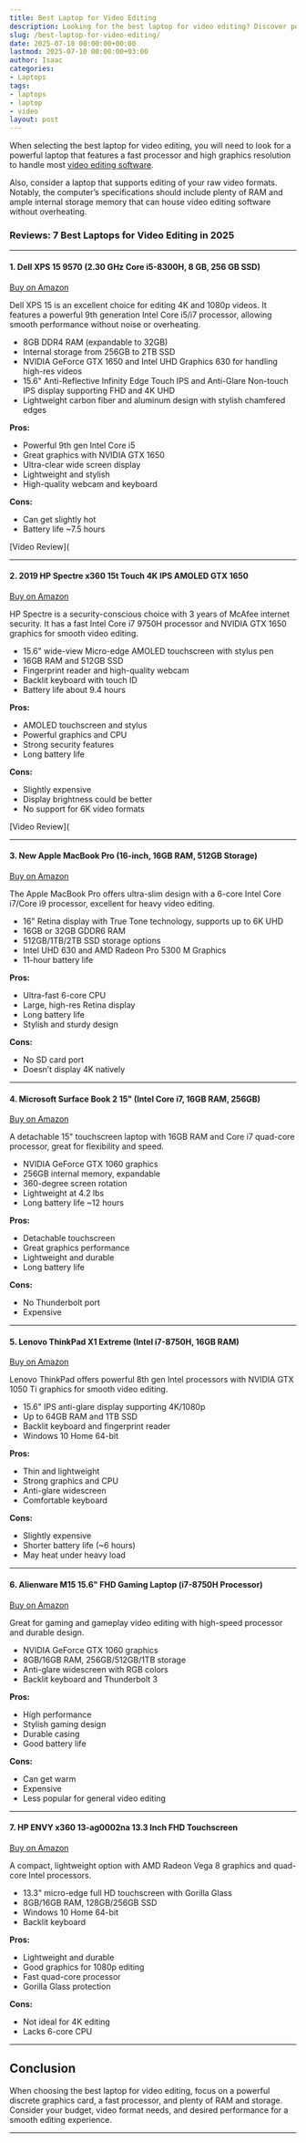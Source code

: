 ```yaml
---
title: Best Laptop for Video Editing
description: Looking for the best laptop for video editing? Discover powerful laptops with fast processors, high graphics resolution, and ample memory to handle demanding video editing software.
slug: /best-laptop-for-video-editing/
date: 2025-07-10 00:00:00+00:00
lastmod: 2025-07-10 00:00:00+03:00
author: Isaac
categories:
- Laptops
tags:
- laptops
- laptop
- video
layout: post
---
```

When selecting the best laptop for video editing, you will need to look for a powerful laptop that features a fast processor and high graphics resolution to handle most [video editing software](https://en.wikipedia.org/wiki/Video_editing_software).

Also, consider a laptop that supports editing of your raw video formats. Notably, the computer’s specifications should include plenty of RAM and ample internal storage memory that can house video editing software without overheating.

### Reviews: 7 Best Laptops for Video Editing in 2025

---

#### 1. Dell XPS 15 9570 (2.30 GHz Core i5-8300H, 8 GB, 256 GB SSD)  
[Buy on Amazon](https://www.amazon.com/dp/B07DP3PP94/?tag=p-policy-20)

Dell XPS 15 is an excellent choice for editing 4K and 1080p videos. It features a powerful 9th generation Intel Core i5/i7 processor, allowing smooth performance without noise or overheating.

- 8GB DDR4 RAM (expandable to 32GB)
- Internal storage from 256GB to 2TB SSD
- NVIDIA GeForce GTX 1650 and Intel UHD Graphics 630 for handling high-res videos
- 15.6" Anti-Reflective Infinity Edge Touch IPS and Anti-Glare Non-touch IPS display supporting FHD and 4K UHD
- Lightweight carbon fiber and aluminum design with stylish chamfered edges

**Pros:**  
- Powerful 9th gen Intel Core i5  
- Great graphics with NVIDIA GTX 1650  
- Ultra-clear wide screen display  
- Lightweight and stylish  
- High-quality webcam and keyboard  

**Cons:**  
- Can get slightly hot  
- Battery life ~7.5 hours  

[Video Review](

---

#### 2. 2019 HP Spectre x360 15t Touch 4K IPS AMOLED GTX 1650  
[Buy on Amazon](https://www.amazon.com/dp/B07XHQVNS7/?tag=p-policy-20)

HP Spectre is a security-conscious choice with 3 years of McAfee internet security. It has a fast Intel Core i7 9750H processor and NVIDIA GTX 1650 graphics for smooth video editing.

- 15.6" wide-view Micro-edge AMOLED touchscreen with stylus pen  
- 16GB RAM and 512GB SSD  
- Fingerprint reader and high-quality webcam  
- Backlit keyboard with touch ID  
- Battery life about 9.4 hours

**Pros:**  
- AMOLED touchscreen and stylus  
- Powerful graphics and CPU  
- Strong security features  
- Long battery life  

**Cons:**  
- Slightly expensive  
- Display brightness could be better  
- No support for 6K video formats  

[Video Review](

---

#### 3. New Apple MacBook Pro (16-inch, 16GB RAM, 512GB Storage)  
[Buy on Amazon](https://www.amazon.com/dp/B081FZV45H/?tag=p-policy-20)

The Apple MacBook Pro offers ultra-slim design with a 6-core Intel Core i7/Core i9 processor, excellent for heavy video editing.

- 16" Retina display with True Tone technology, supports up to 6K UHD  
- 16GB or 32GB GDDR6 RAM  
- 512GB/1TB/2TB SSD storage options  
- Intel UHD 630 and AMD Radeon Pro 5300 M Graphics  
- 11-hour battery life

**Pros:**  
- Ultra-fast 6-core CPU  
- Large, high-res Retina display  
- Long battery life  
- Stylish and sturdy design  

**Cons:**  
- No SD card port  
- Doesn’t display 4K natively  

---

#### 4. Microsoft Surface Book 2 15" (Intel Core i7, 16GB RAM, 256GB)  
[Buy on Amazon](https://www.amazon.com/dp/B076HZCQY9/?tag=p-policy-20)

A detachable 15" touchscreen laptop with 16GB RAM and Core i7 quad-core processor, great for flexibility and speed.

- NVIDIA GeForce GTX 1060 graphics  
- 256GB internal memory, expandable  
- 360-degree screen rotation  
- Lightweight at 4.2 lbs  
- Long battery life ~12 hours

**Pros:**  
- Detachable touchscreen  
- Great graphics performance  
- Lightweight and durable  
- Long battery life  

**Cons:**  
- No Thunderbolt port  
- Expensive  

---

#### 5. Lenovo ThinkPad X1 Extreme (Intel i7-8750H, 16GB RAM)  
[Buy on Amazon](https://www.amazon.com/dp/B07PSNPSC7/?tag=p-policy-20)

Lenovo ThinkPad offers powerful 8th gen Intel processors with NVIDIA GTX 1050 Ti graphics for smooth video editing.

- 15.6" IPS anti-glare display supporting 4K/1080p  
- Up to 64GB RAM and 1TB SSD  
- Backlit keyboard and fingerprint reader  
- Windows 10 Home 64-bit

**Pros:**  
- Thin and lightweight  
- Strong graphics and CPU  
- Anti-glare widescreen  
- Comfortable keyboard  

**Cons:**  
- Slightly expensive  
- Shorter battery life (~6 hours)  
- May heat under heavy load  

---

#### 6. Alienware M15 15.6" FHD Gaming Laptop (i7-8750H Processor)  
[Buy on Amazon](https://www.amazon.com/dp/B07MHXNHFW/?tag=p-policy-20)

Great for gaming and gameplay video editing with high-speed processor and durable design.

- NVIDIA GeForce GTX 1060 graphics  
- 8GB/16GB RAM, 256GB/512GB/1TB storage  
- Anti-glare widescreen with RGB colors  
- Backlit keyboard and Thunderbolt 3

**Pros:**  
- High performance  
- Stylish gaming design  
- Durable casing  
- Good battery life  

**Cons:**  
- Can get warm  
- Expensive  
- Less popular for general video editing  

---

#### 7. HP ENVY x360 13-ag0002na 13.3 Inch FHD Touchscreen  
[Buy on Amazon](https://www.amazon.com/dp/B07HH67JQV/?tag=p-policy-20)

A compact, lightweight option with AMD Radeon Vega 8 graphics and quad-core Intel processors.

- 13.3" micro-edge full HD touchscreen with Gorilla Glass  
- 8GB/16GB RAM, 128GB/256GB SSD  
- Windows 10 Home 64-bit  
- Backlit keyboard

**Pros:**  
- Lightweight and durable  
- Good graphics for 1080p editing  
- Fast quad-core processor  
- Gorilla Glass protection  

**Cons:**  
- Not ideal for 4K editing  
- Lacks 6-core CPU  

---

## Conclusion

When choosing the best laptop for video editing, focus on a powerful discrete graphics card, a fast processor, and plenty of RAM and storage. Consider your budget, video format needs, and desired performance for a smooth editing experience.

---
